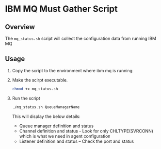 # IBM MQ Must Gather Script

## Overview

The `mq_status.sh` script will collect the configuration data from running IBM MQ

## Usage

1. Copy the script to the environment where ibm mq is running
2. Make the scirpt executable.
   
   ```bash
   chmod +x mq_status.sh
   ```
3. Run the script

   ```bash
   ./mq_status.sh QueueManagerName
   ```

   This will display the below details:
   - Queue manager definition and status
   - Channel definition and status - Look for only CHLTYPE(SVRCONN) which is what we need in agent configuration
   - Listener definition and status – Check the port and status
   
